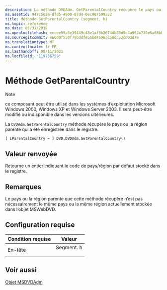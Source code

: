 ```yaml
---
description: La méthode DVDAdm. GetParentalCountry récupère le pays ou la région parente qui a été enregistré pour la dernière fois dans le registre.
ms.assetid: 947c5e2a-dfd5-4900-87d4-0ec967b99a22
title: Méthode GetParentalCountry (segment. h)
ms.topic: reference
ms.date: 05/31/2018
ms.openlocfilehash: eeeee55a3e39449c48e1af6b2674db85d5c4a964e730e5a66bb91be6dca2c393
ms.sourcegitcommit: e6600f550f79bddfe58bd4696ac50dd52cb03d7e
ms.translationtype: MT
ms.contentlocale: fr-FR
ms.lasthandoff: 08/11/2021
ms.locfileid: "119756759"
---
```

# <a name="getparentalcountry-method"></a>Méthode GetParentalCountry

> [!Note]  
> ce composant peut être utilisé dans les systèmes d’exploitation Microsoft Windows 2000, Windows XP et Windows Server 2003. Il sera peut-être modifié ou indisponible dans les versions ultérieures.

 

La `DVDAdm.GetParentalCountry` méthode récupère le pays ou la région parente qui a été enregistrée dans le registre.

``` syntax
[ iParentalCountry = ] DVD.DVDAdm.GetParentalCountry()
```

## <a name="return-value"></a>Valeur renvoyée

Retourne un entier indiquant le code de pays/région par défaut stocké dans le registre.

## <a name="remarks"></a>Remarques

Le pays ou la région parente que cette méthode récupère n’est pas nécessairement le même pays ou la même région actuellement stockée dans l’objet MSWebDVD.

## <a name="requirements"></a>Configuration requise



| Condition requise | Valeur |
|-------------------|--------------------------------------------------------------------------------------|
| En-tête<br/> | <dl> <dt>Segment. h</dt> </dl> |



## <a name="see-also"></a>Voir aussi

<dl> <dt>

[Objet MSDVDAdm](msdvdadm-object.md)
</dt> </dl>

 

 





